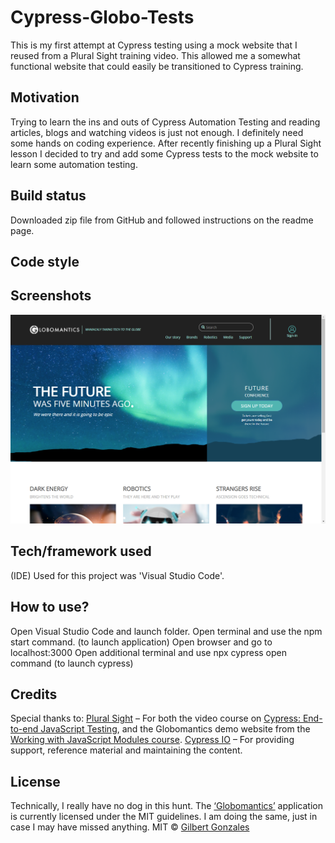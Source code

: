 # Cypress-Globo-Tests
This is my first attempt at Cypress testing using a mock website that I reused from a Plural Sight training video. This allowed me a somewhat functional website that could easily be transitioned to Cypress training.
## Motivation
Trying to learn the ins and outs of Cypress Automation Testing and reading articles, blogs and watching videos is just not enough. I definitely need some hands on coding experience. After recently finishing up a Plural Sight lesson I decided to try and add some Cypress tests to the mock website to learn some automation testing.
## Build status
Downloaded zip file from GitHub and followed instructions on the readme page.
## Code style

## Screenshots
![](public/images/globo.png)
## Tech/framework used
(IDE) Used for this project was 'Visual Studio Code'.
## How to use?
Open Visual Studio Code and launch folder.
Open terminal and use the npm start command. (to launch application)
Open browser and go to localhost:3000
Open additional terminal and use npx cypress open command (to launch cypress)
## Credits
Special thanks to:
[Plural Sight]( https://www.pluralsight.com) – For both the video course on [Cypress: End-to-end JavaScript Testing]( https://www.pluralsight.com/courses/cypress-end-to-end-javascript-testing ), and the Globomantics demo website from the [Working with JavaScript Modules course]( https://www.pluralsight.com/courses/working-javascript-modules).
[Cypress IO]( https://www.cypress.io/ ) – For providing support, reference material and maintaining the content. 
## License
Technically, I really have no dog in this hunt. The [‘Globomantics’]( http://bit.ly/workingwithmodules ) application is currently licensed under the MIT guidelines. I am doing the same, just in case I may have missed anything. 
MIT © [Gilbert Gonzales]()

